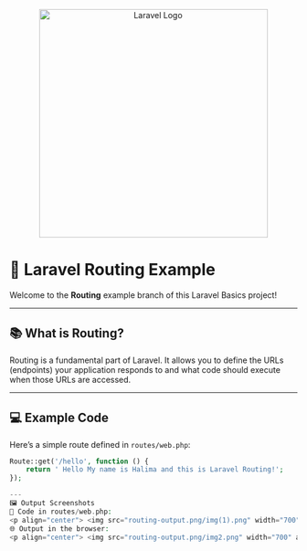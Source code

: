 <p align="center"><a href="https://laravel.com" target="_blank"><img src="https://raw.githubusercontent.com/laravel/art/master/logo-lockup/5%20SVG/2%20CMYK/1%20Full%20Color/laravel-logolockup-cmyk-red.svg" width="400" alt="Laravel Logo"></a></p>



# 🚦 Laravel Routing Example

Welcome to the **Routing** example branch of this Laravel Basics project!

---

## 📚 What is Routing?

Routing is a fundamental part of Laravel. It allows you to define the URLs (endpoints) your application responds to and what code should execute when those URLs are accessed.

---

## 💻 Example Code

Here’s a simple route defined in `routes/web.php`:

```php
Route::get('/hello', function () {
    return ' Hello My name is Halima and this is Laravel Routing!';
});

---
🖼️ Output Screenshots
📄 Code in routes/web.php:
<p align="center"> <img src="routing-output.png/img(1).png" width="700" alt="Route Code Screenshot"> </p>
🌐 Output in the browser:
<p align="center"> <img src="routing-output.png/img2.png" width="700" alt="Browser Output Screenshot"> </p> ```

